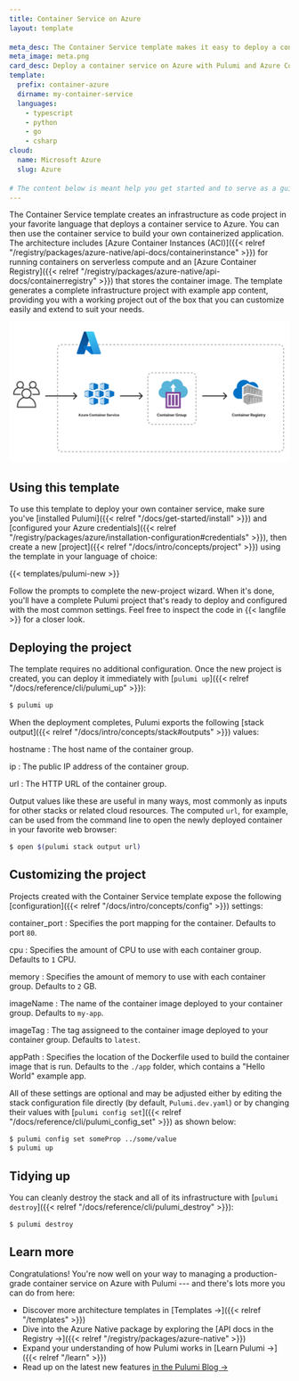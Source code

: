 ```yaml
---
title: Container Service on Azure
layout: template

meta_desc: The Container Service template makes it easy to deploy a container service on Azure with Pulumi and Azure Container Instances (ACI).
meta_image: meta.png
card_desc: Deploy a container service on Azure with Pulumi and Azure Container Instances.
template:
  prefix: container-azure
  dirname: my-container-service
  languages:
    - typescript
    - python
    - go
    - csharp
cloud:
  name: Microsoft Azure
  slug: Azure

# The content below is meant help you get started and to serve as a guide to work by. Feel free to adjust it needed for your template.
---
```


The Container Service template creates an infrastructure as code project in your favorite language that deploys a container service to Azure. You can then use the container service to build your own containerized application. The architecture includes [Azure Container Instances (ACI)]({{< relref "/registry/packages/azure-native/api-docs/containerinstance" >}}) for running containers on serverless compute and an [Azure Container Registry]({{< relref "/registry/packages/azure-native/api-docs/containerregistry" >}}) that stores the container image. The template generates a complete infrastructure project with example app content, providing you with a working project out of the box that you can customize easily and extend to suit your needs.

![An architecture diagram of the Pulumi Azure Container Service template](./architecture.png)

## Using this template

To use this template to deploy your own container service, make sure you've [installed Pulumi]({{< relref "/docs/get-started/install" >}}) and [configured your Azure credentials]({{< relref "/registry/packages/azure/installation-configuration#credentials" >}}), then create a new [project]({{< relref "/docs/intro/concepts/project" >}}) using the template in your language of choice:

{{< templates/pulumi-new >}}

Follow the prompts to complete the new-project wizard. When it's done, you'll have a complete Pulumi project that's ready to deploy and configured with the most common settings. Feel free to inspect the code in {{< langfile >}} for a closer look.

## Deploying the project

The template requires no additional configuration. Once the new project is created, you can deploy it immediately with [`pulumi up`]({{< relref "/docs/reference/cli/pulumi_up" >}}):

```bash
$ pulumi up
```

When the deployment completes, Pulumi exports the following [stack output]({{< relref "/docs/intro/concepts/stack#outputs" >}}) values:

hostname
: The host name of the container group.

ip
: The public IP address of the container group.

url
: The HTTP URL of the container group.

Output values like these are useful in many ways, most commonly as inputs for other stacks or related cloud resources. The computed `url`, for example, can be used from the command line to open the newly deployed container in your favorite web browser:

```bash
$ open $(pulumi stack output url)
```

## Customizing the project

Projects created with the Container Service template expose the following [configuration]({{< relref "/docs/intro/concepts/config" >}}) settings:

container_port
: Specifies the port mapping for the container. Defaults to port `80`.

cpu
: Specifies the amount of CPU to use with each container group. Defaults to `1` CPU.

memory
: Specifies the amount of memory to use with each container group. Defaults to `2` GB.

imageName
: The name of the container image deployed to your container group. Defaults to `my-app`.

imageTag
: The tag assigneed to the container image deployed to your container group. Defaults to `latest`.

appPath
: Specifies the location of the Dockerfile used to build the container image that is run. Defaults to the `./app` folder, which contains a "Hello World" example app.

All of these settings are optional and may be adjusted either by editing the stack configuration file directly (by default, `Pulumi.dev.yaml`) or by changing their values with [`pulumi config set`]({{< relref "/docs/reference/cli/pulumi_config_set" >}}) as shown below:

```bash
$ pulumi config set someProp ../some/value
$ pulumi up
```

## Tidying up

You can cleanly destroy the stack and all of its infrastructure with [`pulumi destroy`]({{< relref "/docs/reference/cli/pulumi_destroy" >}}):

```bash
$ pulumi destroy
```

## Learn more

Congratulations! You're now well on your way to managing a production-grade container service on Azure with Pulumi --- and there's lots more you can do from here:

* Discover more architecture templates in [Templates &rarr;]({{< relref "/templates" >}})
* Dive into the Azure Native package by exploring the [API docs in the Registry &rarr;]({{< relref "/registry/packages/azure-native" >}})
* Expand your understanding of how Pulumi works in [Learn Pulumi &rarr;]({{< relref "/learn" >}})
* Read up on the latest new features [in the Pulumi Blog &rarr;](/blog/tag/containers)
